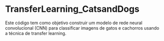 # TransferLearning_CatsandDogs
Este código tem como objetivo construir um modelo de rede neural convolucional (CNN) para classificar imagens de gatos e cachorros usando a técnica de transfer learning.
